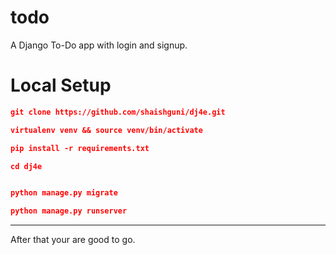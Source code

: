 # todo
A Django To-Do app with login and signup.

# Local Setup

```json
git clone https://github.com/shaishguni/dj4e.git
```
```json
virtualenv venv && source venv/bin/activate
```
```json
pip install -r requirements.txt
```
```json
cd dj4e
```
```json

python manage.py migrate
```
```json
python manage.py runserver
```

<hr/>


After that your are good to go.

